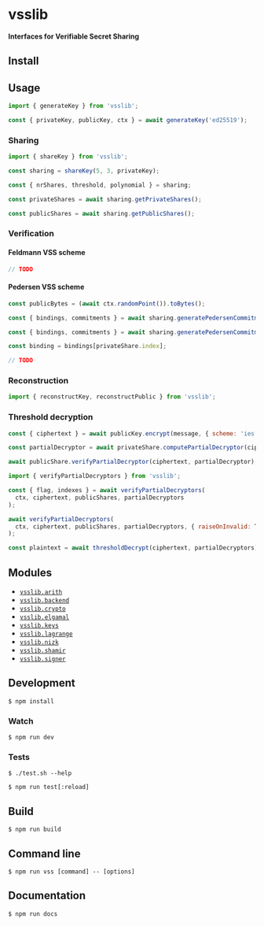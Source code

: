 # vsslib

**Interfaces for Verifiable Secret Sharing**

## Install

## Usage

```js
import { generateKey } from 'vsslib';

const { privateKey, publicKey, ctx } = await generateKey('ed25519');
```

### Sharing

```js
import { shareKey } from 'vsslib';

const sharing = shareKey(5, 3, privateKey);
```

```js
const { nrShares, threshold, polynomial } = sharing;
```

```js
const privateShares = await sharing.getPrivateShares();
```

```js
const publicShares = await sharing.getPublicShares();
```

### Verification


#### Feldmann VSS scheme

```js
// TODO
```

#### Pedersen VSS scheme

```js
const publicBytes = (await ctx.randomPoint()).toBytes();
```

```js
const { bindings, commitments } = await sharing.generatePedersenCommitments(publicBytes);
```

```js
const { bindings, commitments } = await sharing.generatePedersenCommitments(publicBytes);

const binding = bindings[privateShare.index];
```

```js
// TODO
```

### Reconstruction

```js
import { reconstructKey, reconstructPublic } from 'vsslib';
```

### Threshold decryption

```js
const { ciphertext } = await publicKey.encrypt(message, { scheme: 'ies' });
```

```js
const partialDecryptor = await privateShare.computePartialDecryptor(ciphertext);
```

```js
await publicShare.verifyPartialDecryptor(ciphertext, partialDecryptor);
```

```js
import { verifyPartialDecryptors } from 'vsslib';

const { flag, indexes } = await verifyPartialDecryptors(
  ctx, ciphertext, publicShares, partialDecryptors
);
```

```js
await verifyPartialDecryptors(
  ctx, ciphertext, publicShares, partialDecryptors, { raiseOnInvalid: True }
);
```

```js
const plaintext = await thresholdDecrypt(ciphertext, partialDecryptors);
```

## Modules

- [`vsslib.arith`](./src/arith)
- [`vsslib.backend`](./src/backend)
- [`vsslib.crypto`](./src/crypto)
- [`vsslib.elgamal`](./src/elgamal)
- [`vsslib.keys`](./src/keys)
- [`vsslib.lagrange`](./src/lagrange)
- [`vsslib.nizk`](./src/nizk)
- [`vsslib.shamir`](./src/shamir)
- [`vsslib.signer`](./src/signer)

## Development

```
$ npm install
```

### Watch

```
$ npm run dev
```

### Tests

```
$ ./test.sh --help
```

```
$ npm run test[:reload]
```

## Build

```
$ npm run build
```

## Command line

```
$ npm run vss [command] -- [options]
```

## Documentation

```
$ npm run docs
```
